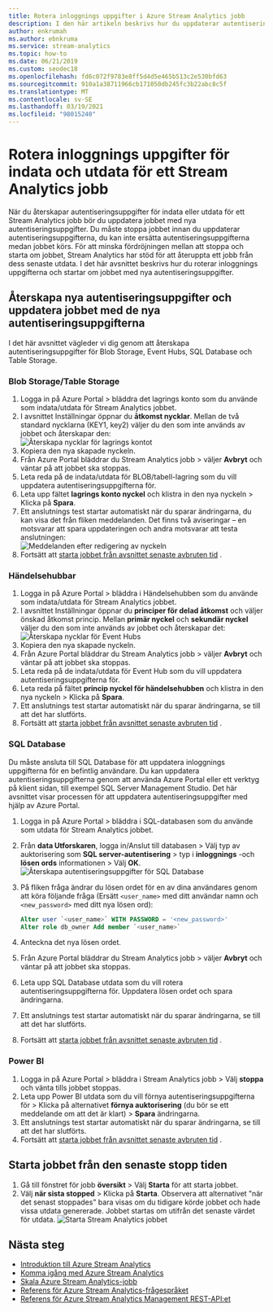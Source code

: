 ```yaml
---
title: Rotera inloggnings uppgifter i Azure Stream Analytics jobb
description: I den här artikeln beskrivs hur du uppdaterar autentiseringsuppgifterna för indata och utgående mottagare i Azure Stream Analytics jobb.
author: enkrumah
ms.author: ebnkruma
ms.service: stream-analytics
ms.topic: how-to
ms.date: 06/21/2019
ms.custom: seodec18
ms.openlocfilehash: fd6c072f9783e8ff5d4d5e465b513c2e530bfd63
ms.sourcegitcommit: 910a1a38711966cb171050db245fc3b22abc8c5f
ms.translationtype: MT
ms.contentlocale: sv-SE
ms.lasthandoff: 03/19/2021
ms.locfileid: "98015240"
---
```

# <a name="rotate-login-credentials-for-inputs-and-outputs-of-a-stream-analytics-job"></a>Rotera inloggnings uppgifter för indata och utdata för ett Stream Analytics jobb

När du återskapar autentiseringsuppgifter för indata eller utdata för ett Stream Analytics jobb bör du uppdatera jobbet med nya autentiseringsuppgifter. Du måste stoppa jobbet innan du uppdaterar autentiseringsuppgifterna, du kan inte ersätta autentiseringsuppgifterna medan jobbet körs. För att minska fördröjningen mellan att stoppa och starta om jobbet, Stream Analytics har stöd för att återuppta ett jobb från dess senaste utdata. I det här avsnittet beskrivs hur du roterar inloggnings uppgifterna och startar om jobbet med nya autentiseringsuppgifter.

## <a name="regenerate-new-credentials-and-update-your-job-with-the-new-credentials"></a>Återskapa nya autentiseringsuppgifter och uppdatera jobbet med de nya autentiseringsuppgifterna 

I det här avsnittet vägleder vi dig genom att återskapa autentiseringsuppgifter för Blob Storage, Event Hubs, SQL Database och Table Storage. 

### <a name="blob-storagetable-storage"></a>Blob Storage/Table Storage
1. Logga in på Azure Portal > bläddra det lagrings konto som du använde som indata/utdata för Stream Analytics jobbet.    
2. I avsnittet Inställningar öppnar du **åtkomst nycklar**. Mellan de två standard nycklarna (KEY1, key2) väljer du den som inte används av jobbet och återskapar den:  
   ![Återskapa nycklar för lagrings kontot](media/stream-analytics-login-credentials-inputs-outputs/regenerate-storage-keys.png)
3. Kopiera den nya skapade nyckeln.    
4. Från Azure Portal bläddrar du Stream Analytics jobb > väljer **Avbryt** och väntar på att jobbet ska stoppas.    
5. Leta reda på de indata/utdata för BLOB/tabell-lagring som du vill uppdatera autentiseringsuppgifterna för.    
6. Leta upp fältet **lagrings konto nyckel** och klistra in den nya nyckeln > Klicka på **Spara**.    
7. Ett anslutnings test startar automatiskt när du sparar ändringarna, du kan visa det från fliken meddelanden. Det finns två aviseringar – en motsvarar att spara uppdateringen och andra motsvarar att testa anslutningen:  
   ![Meddelanden efter redigering av nyckeln](media/stream-analytics-login-credentials-inputs-outputs/edited-key-notifications.png)
8. Fortsätt att [starta jobbet från avsnittet senaste avbruten tid](#start-your-job-from-the-last-stopped-time) .

### <a name="event-hubs"></a>Händelsehubbar

1. Logga in på Azure Portal > bläddra i Händelsehubben som du använde som indata/utdata för Stream Analytics jobbet.    
2. I avsnittet Inställningar öppnar du **principer för delad åtkomst** och väljer önskad åtkomst princip. Mellan **primär nyckel** och **sekundär nyckel** väljer du den som inte används av jobbet och återskapar det:  
   ![Återskapa nycklar för Event Hubs](media/stream-analytics-login-credentials-inputs-outputs/regenerate-event-hub-keys.png)
3. Kopiera den nya skapade nyckeln.    
4. Från Azure Portal bläddrar du Stream Analytics jobb > väljer **Avbryt** och väntar på att jobbet ska stoppas.    
5. Leta reda på de indata/utdata för Event Hub som du vill uppdatera autentiseringsuppgifterna för.    
6. Leta reda på fältet **princip nyckel för händelsehubben** och klistra in den nya nyckeln > Klicka på **Spara**.    
7. Ett anslutnings test startar automatiskt när du sparar ändringarna, se till att det har slutförts.    
8. Fortsätt att [starta jobbet från avsnittet senaste avbruten tid](#start-your-job-from-the-last-stopped-time) .

### <a name="sql-database"></a>SQL Database

Du måste ansluta till SQL Database för att uppdatera inloggnings uppgifterna för en befintlig användare. Du kan uppdatera autentiseringsuppgifterna genom att använda Azure Portal eller ett verktyg på klient sidan, till exempel SQL Server Management Studio. Det här avsnittet visar processen för att uppdatera autentiseringsuppgifter med hjälp av Azure Portal.

1. Logga in på Azure Portal > bläddra i SQL-databasen som du använde som utdata för Stream Analytics jobbet.    
2. Från **data Utforskaren**, logga in/Anslut till databasen > Välj typ av auktorisering som **SQL server-autentisering** > typ i **inloggnings** -och **lösen ords** informationen > Välj **OK**.  
   ![Återskapa autentiseringsuppgifter för SQL Database](media/stream-analytics-login-credentials-inputs-outputs/regenerate-sql-credentials.png)

3. På fliken fråga ändrar du lösen ordet för en av dina användares genom att köra följande fråga (Ersätt `<user_name>` med ditt användar namn och `<new_password>` med ditt nya lösen ord):  

   ```SQL
   Alter user `<user_name>` WITH PASSWORD = '<new_password>'
   Alter role db_owner Add member `<user_name>`
   ```

4. Anteckna det nya lösen ordet.    
5. Från Azure Portal bläddrar du Stream Analytics jobb > väljer **Avbryt** och väntar på att jobbet ska stoppas.    
6. Leta upp SQL Database utdata som du vill rotera autentiseringsuppgifterna för. Uppdatera lösen ordet och spara ändringarna.    
7. Ett anslutnings test startar automatiskt när du sparar ändringarna, se till att det har slutförts.    
8. Fortsätt att [starta jobbet från avsnittet senaste avbruten tid](#start-your-job-from-the-last-stopped-time) .

### <a name="power-bi"></a>Power BI
1. Logga in på Azure Portal > bläddra i Stream Analytics jobb > Välj **stoppa** och vänta tills jobbet stoppas.    
2. Leta upp Power BI utdata som du vill förnya autentiseringsuppgifterna för > Klicka på alternativet **förnya auktorisering** (du bör se ett meddelande om att det är klart) > **Spara** ändringarna.    
3. Ett anslutnings test startar automatiskt när du sparar ändringarna, se till att det har slutförts.    
4. Fortsätt att [starta jobbet från avsnittet senaste avbruten tid](#start-your-job-from-the-last-stopped-time) .

## <a name="start-your-job-from-the-last-stopped-time"></a>Starta jobbet från den senaste stopp tiden

1. Gå till fönstret för jobb **översikt** > Välj **Starta** för att starta jobbet.    
2. Välj **när sista stopped** > Klicka på **Starta**. Observera att alternativet "när det senast stoppades" bara visas om du tidigare körde jobbet och hade vissa utdata genererade. Jobbet startas om utifrån det senaste värdet för utdata.
   ![Starta Stream Analytics jobbet](media/stream-analytics-login-credentials-inputs-outputs/start-stream-analytics-job.png)

## <a name="next-steps"></a>Nästa steg
* [Introduktion till Azure Stream Analytics](stream-analytics-introduction.md)
* [Komma igång med Azure Stream Analytics](stream-analytics-real-time-fraud-detection.md)
* [Skala Azure Stream Analytics-jobb](stream-analytics-scale-jobs.md)
* [Referens för Azure Stream Analytics-frågespråket](/stream-analytics-query/stream-analytics-query-language-reference)
* [Referens för Azure Stream Analytics Management REST-API:et](/rest/api/streamanalytics/)